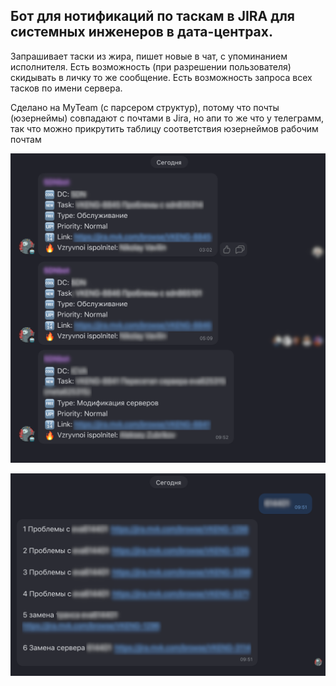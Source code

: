 ## Бот для нотификаций по таскам в JIRA для системных инженеров в дата-центрах.

Запрашивает таски из жира, пишет новые в чат, с упоминанием исполнителя. Есть возможность (при разрешении пользователя) скидывать в личку то же сообщение. Есть возможность запроса всех тасков по имени сервера.

Сделано на MyTeam (c парсером структур), потому что почты (юзернеймы) совпадают с почтами в Jira, но апи то же что у телеграмм, так что можно прикрутить таблицу соответствия юзернеймов рабочим почтам

![Чат с уведомлениями](https://github.com/s0ultr4d3r/GbProject/blob/main/assets/1.png "chat")

![Личка с поиском](https://github.com/s0ultr4d3r/GbProject/blob/main/assets/2.png "Lich")
